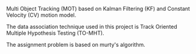 Multi Object Tracking (MOT) based on Kalman Filtering (KF) and Constant Velocity (CV) motion model.

The data association technique used in this project is Track Oriented Multiple Hypothesis Testing (TO-MHT).

The assignment problem is based on murty's algorithm. 


